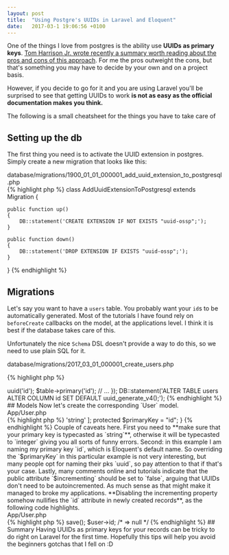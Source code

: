 ```yaml
---
layout: post
title:  "Using Postgre's UUIDs in Laravel and Eloquent"
date:   2017-03-1 19:06:56 +0100
---
```


One of the things I love from postgres is the ability use **UUIDs as primary keys**. [Tom Harrison Jr. wrote recently a summary worth reading about the pros and cons of this approach](https://tomharrisonjr.com/uuid-or-guid-as-primary-keys-be-careful-7b2aa3dcb439#.poi02at77). For me the pros outweight the cons, but that's something you may have to decide by your own and on a project basis.

However, if you decide to go for it and you are using Laravel you'll be surprised to see that getting UUIDs to work **is not as easy as the official documentation makes you think.**

The following is a small cheatsheet for the things you have to take care of

## Setting up the db
The first thing you need is to activate the UUID extension in postgres. Simply create a new migration that looks like this:
<div class="file-title">database/migrations/1900_01_01_000001_add_uuid_extension_to_postgresql.php</div>
{% highlight php %}
<?php
use Illuminate\Support\Facades\Schema;
use Illuminate\Database\Schema\Blueprint;
use Illuminate\Database\Migrations\Migration;
use Illuminate\Support\Facades\DB;

class AddUuidExtensionToPostgresql extends Migration
{

    public function up()
    {
        DB::statement('CREATE EXTENSION IF NOT EXISTS "uuid-ossp";');
    }

    public function down()
    {
        DB::statement('DROP EXTENSION IF EXISTS "uuid-ossp";');
    }
}
{% endhighlight %}

## Migrations
Let's say you want to have a `users` table. You probably want your `id`s to be automatically generated. Most of the tutorials I have found rely on `beforeCreate` callbacks on the model, at the applications level. I think it is best if the database takes care of this.

Unfortunately the nice `Schema` DSL doesn't provide a way to do this, so we need to use plain SQL for it.
<div class="file-title">database/migrations/2017_03_01_000001_create_users.php</div>

{% highlight php %}
<?php
Schema::create('users', function (Blueprint $table) {
    $table->uuid('id');
    $table->primary('id');
    // ...
});
DB::statement('ALTER TABLE users ALTER COLUMN id SET DEFAULT uuid_generate_v4();');
{% endhighlight %}


## Models
Now let's create the corresponding `User` model.

<div class="file-title">App/User.php</div>
{% highlight php %}
<?php
namespace App;
use Illuminate\Database\Eloquent\Model;
class User extends Model
{
  protected $casts = [
    'id' => 'string'
  ];
  protected $primaryKey = "id";
}
{% endhighlight %}

Couple of caveats here. First you need to **make sure that your primary key is typecasted as `string`**, otherwise it will be typecasted to `integer` giving you all sorts of funny errors.

Second: in this example I am naming my primary key `id`, which is Eloquent's default name. So overriding the `$primaryKey` in this particular example is not very interesting, but many people opt for naming their pks `uuid`, so pay attention to that if that's your case.

Lastly, many comments online and tutorials indicate that the public attribute `$incrementing` should be set to `false`, arguing that UUIDs don't need to be autoincremented. As much sense as that might make it managed to broke my applications. **Disabling the incrementing property somehow nullifies the `id` attribute in newly created records**, as the following code highlights.

<div class="file-title">App/User.php</div>
{% highlight php %}
<?php
class User extends Model
{
  public $incrementing = false;
  // ...
}

$user = new User;
$user->save();
$user->id; /* => null */
{% endhighlight %}

## Summary

Having UUIDs as primary keys for your records can be tricky to do right on Laravel for the first time. Hopefully this tips will help you avoid the beginners gotchas that I fell on :D
